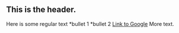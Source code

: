 ## This is the header.
Here is some regular text
*bullet 1
*bullet 2
[Link to Google](http://google.com)
More text.
